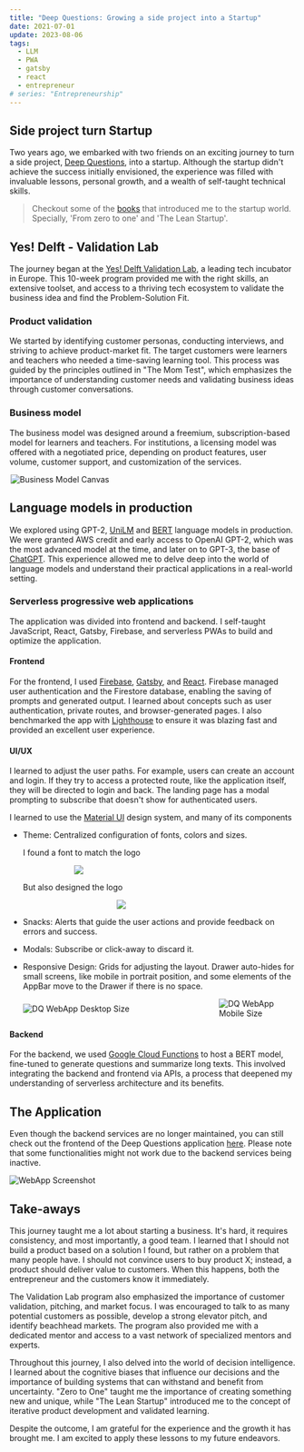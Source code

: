 ```yaml
---
title: "Deep Questions: Growing a side project into a Startup"
date: 2021-07-01
update: 2023-08-06
tags:
  - LLM
  - PWA
  - gatsby
  - react
  - entrepreneur
# series: "Entrepreneurship"
---
```


## Side project turn Startup

Two years ago, we embarked with two friends on an exciting journey to turn a side project, [Deep Questions](https://deep-questions.web.app), into a startup. Although the startup didn't achieve the success initially envisioned, the experience was filled with invaluable lessons, personal growth, and a wealth of self-taught technical skills.

> Checkout some of the [books](/books) that introduced me to the startup world. Specially, 'From zero to one' and 'The Lean Startup'.

## Yes! Delft - Validation Lab

The journey began at the [Yes! Delft Validation Lab](https://www.yesdelft.com/yes-programs/ai-blockchain-validation-lab/), a leading tech incubator in Europe. This 10-week program provided me with the right skills, an extensive toolset, and access to a thriving tech ecosystem to validate the business idea and find the Problem-Solution Fit.

### Product validation

We started by identifying customer personas, conducting interviews, and striving to achieve product-market fit. The target customers were learners and teachers who needed a time-saving learning tool. This process was guided by the principles outlined in "The Mom Test", which emphasizes the importance of understanding customer needs and validating business ideas through customer conversations.

### Business model

The business model was designed around a freemium, subscription-based model for learners and teachers. For institutions, a licensing model was offered with a negotiated price, depending on product features, user volume, customer support, and customization of the services.

<div style="max-width:500px; margin: auto">
    <img src="/images/DQ_business_model.png" alt="Business Model Canvas" />
</div>

## Language models in production

We explored using GPT-2, [UniLM](https://github.com/microsoft/unilm) and [BERT](https://huggingface.co/docs/transformers/v4.31.0/en/model_doc/bert#transformers.BertForMultipleChoice) language models in production. We were granted AWS credit and early access to OpenAI GPT-2, which was the most advanced model at the time, and later on to GPT-3, the base of [ChatGPT](https://openai.com/chatgpt). This experience allowed me to delve deep into the world of language models and understand their practical applications in a real-world setting.

### Serverless progressive web applications

The application was divided into frontend and backend. I self-taught JavaScript, React, Gatsby, Firebase, and serverless PWAs to build and optimize the application.

#### Frontend

For the frontend, I used [Firebase](https://firebase.google.com/), [Gatsby](https://www.gatsbyjs.com/), and [React](https://react.dev/). Firebase managed user authentication and the Firestore database, enabling the saving of prompts and generated output. I learned about concepts such as user authentication, private routes, and browser-generated pages. I also benchmarked the app with [Lighthouse](https://developer.chrome.com/docs/lighthouse/overview/) to ensure it was blazing fast and provided an excellent user experience.

#### UI/UX

I learned to adjust the user paths. For example, users can create an account and login.
If they try to access a protected route, like the application itself, they will be directed to login and back.
The landing page has a modal prompting to subscribe that doesn't show for authenticated users.

I learned to use the [Material UI](https://material-ui.com/) design system, and many of its components

- Theme: Centralized configuration of fonts, colors and sizes.

  I found a font to match the logo
  <div style="max-width:300px; margin: auto">
    <img src="/images/DQ_name_600.png"/>
  </div>

  But also designed the logo
  <div style="max-width:150px; margin: auto">
    <img src="/images/DQ_192.png"/>
  </div>

- Snacks: Alerts that guide the user actions and provide feedback on errors and success.
- Modals: Subscribe or click-away to discard it.
- Responsive Design: Grids for adjusting the layout. Drawer auto-hides for small screens, like mobile in portrait position, and some elements of the AppBar move to the Drawer if there is no space.

  <div style="display: grid; grid-template-columns: 1fr 0.3965fr; gap: 1.1%;  align-items: center;">
      <img src="/images/DQ_Questions_md.png" alt="DQ WebApp Desktop Size">
      <img src="/images/DQ_Questions_sm.png" alt="DQ WebApp Mobile Size">
  </div>

#### Backend

For the backend, we used [Google Cloud Functions](https://cloud.google.com/functions/) to host a BERT model, fine-tuned to generate questions and summarize long texts. This involved integrating the backend and frontend via APIs, a process that deepened my understanding of serverless architecture and its benefits.

## The Application

Even though the backend services are no longer maintained, you can still check out the frontend of the Deep Questions application [here](https://deep-questions.web.app). Please note that some functionalities might not work due to the backend services being inactive.

![WebApp Screenshot](/images/DQ_LandingPage.png)

## Take-aways

This journey taught me a lot about starting a business. It's hard, it requires consistency, and most importantly, a good team. I learned that I should not build a product based on a solution I found, but rather on a problem that many people have. I should not convince users to buy product X; instead, a product should deliver value to customers. When this happens, both the entrepreneur and the customers know it immediately.

The Validation Lab program also emphasized the importance of customer validation, pitching, and market focus. I was encouraged to talk to as many potential customers as possible, develop a strong elevator pitch, and identify beachhead markets. The program also provided me with a dedicated mentor and access to a vast network of specialized mentors and experts.

Throughout this journey, I also delved into the world of decision intelligence. I learned about the cognitive biases that influence our decisions and the importance of building systems that can withstand and benefit from uncertainty. "Zero to One" taught me the importance of creating something new and unique, while "The Lean Startup" introduced me to the concept of iterative product development and validated learning.

Despite the outcome, I am grateful for the experience and the growth it has brought me. I am excited to apply these lessons to my future endeavors.

<!-- ![Team Photo](/path/to/team-photo.png) -->
